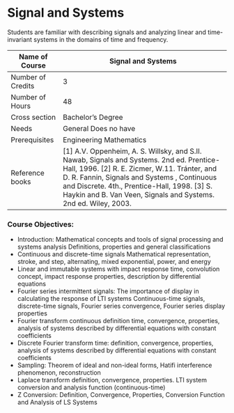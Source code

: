 
# Signal and Systems

Students are familiar with describing signals and analyzing linear and time-invariant systems in the domains of time and frequency.

| Name of Course |	Signal and Systems |
|---|---|
| Number of Credits | 3 |
| Number of Hours | 48 | 
| Cross section | Bachelor’s Degree | 
| Needs | General Does no have |
| Prerequisites | Engineering Mathematics | 
| Reference books | [1] A.V. Oppenheim, A. S. Willsky, and S.II. Nawab, Signals and Systems. 2nd ed. Prentice-Hall, 1996. [2] R. E. Zicmer, W.11. Tránter, and D. R. Fannin, Signals and Systems , Continuous and Discrete. 4th., Prentice-Hall, 1998. [3] S. Haykin and B. Van Veen, Signals and Systems. 2nd ed. Wiley, 2003. |


### Course Objectives:

- Introduction: Mathematical concepts and tools of signal processing and systems analysis Definitions, properties and general classifications
- Continuous and discrete-time signals Mathematical representation, stroke, and step, alternating, mixed exponential, power, and energy
- Linear and immutable systems with impact response time, convolution concept, impact response properties, description by differential equations
- Fourier series intermittent signals: The importance of display in calculating the response of LTI systems Continuous-time signals, discrete-time signals, Fourier series convergence, Fourier series display properties
- Fourier transform continuous definition time, convergence, properties, analysis of systems described by differential equations with constant coefficients
- Discrete Fourier transform time: definition, convergence, properties, analysis of systems described by differential equations with constant coefficients
- Sampling: Theorem of ideal and non-ideal forms, Hatifi interference phenomenon, reconstruction
- Laplace transform definition, convergence, properties. LTI system conversion and analysis function (continuous-time)
- Z Conversion: Definition, Convergence, Properties, Conversion Function and Analysis of LS Systems
		